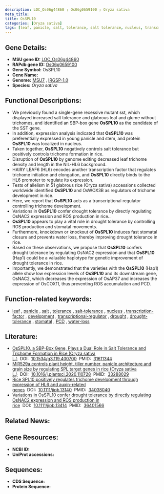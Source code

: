 ```yaml
---
description: LOC_Os06g44860 ; Os06g0659100 ; Oryza sativa
meta_title:
title: OsSPL10
categories: [Oryza sativa]
tags: [leaf, panicle, salt, tolerance, salt tolerance, nucleus, transcription factor, development, transcriptional regulator, drought, drought tolerance, stomatal, PCD, water loss]
---
```


## Gene Details:
- **MSU gene ID:** [LOC_Os06g44860](http://rice.uga.edu/cgi-bin/ORF_infopage.cgi?orf=LOC_Os06g44860)  
- **RAPdb gene ID:** [Os06g0659100](https://rapdb.dna.affrc.go.jp/locus/?name=Os06g0659100)  
- **Gene Symbol:** OsSPL10
- **Gene Name:**
- **Genome:**  [MSU7](http://rice.uga.edu/)&nbsp;,&nbsp;[IRGSP-1.0](https://rapdb.dna.affrc.go.jp/download/irgsp1.html)
- **Species:** *Oryza sativa*

## Functional Descriptions:
   - We previously found a single-gene recessive mutant sst, which displayed increased salt tolerance and glabrous leaf and glume without trichomes, and identified an SBP-box gene **OsSPL10** as the candidate of the SST gene.
   - In addition, expression analysis indicated that **OsSPL10** was preferentially expressed in young panicle and stem, and protein **OsSPL10** was localized in nucleus.
   - Taken together, **OsSPL10** negatively controls salt tolerance  but positively controls trichome formation in rice.
   - Disruption of **OsSPL10** by genome editing decreased leaf trichome density and length in the NIL-HL6 background.
   - HAIRY LEAF6 (HL6) encodes another transcription factor that regulates trichome initiation and elongation, and **OsSPL10** directly binds to the HL6 promoter to regulate its expression.
   - Tests of allelism in 51 glabrous rice (Oryza sativa) accessions collected worldwide identified **OsSPL10** and OsWOX3B as regulators of trichome development in rice.
   - Here, we report that **OsSPL10** acts as a transcriptional regulator controlling trichome development.
   - Variations in **OsSPL10** confer drought tolerance by directly regulating OsNAC2 expression and ROS production in rice..
   - **OsSPL10** appears to play a vital role in drought tolerance by controlling ROS production and stomatal movements.
   - Furthermore, knockdown or knockout of **OsSPL10** induces fast stomatal closure and prevents water loss, thereby improving drought tolerance in rice.
   - Based on these observations, we propose that **OsSPL10** confers drought tolerance by regulating OsNAC2 expression and that **OsSPL10** (Hap1) could be a valuable haplotype for genetic improvement of drought tolerance in rice.
   - Importantly, we demonstrated that the varieties with the **OsSPL10** (Hap1) allele show low expression levels of **OsSPL10** and its downstream gene, OsNAC2, which decreases the expression of OsAP37 and increases the expression of OsCOX11, thus preventing ROS accumulation and PCD.

## Function-related keywords:
   - [leaf](/tags/leaf/)&nbsp;,&nbsp;[panicle](/tags/panicle/)&nbsp;,&nbsp;[salt](/tags/salt/)&nbsp;,&nbsp;[tolerance](/tags/tolerance/)&nbsp;,&nbsp;[salt-tolerance](/tags/salt-tolerance/)&nbsp;,&nbsp;[nucleus](/tags/nucleus/)&nbsp;,&nbsp;[transcription-factor](/tags/transcription-factor/)&nbsp;,&nbsp;[development](/tags/development/)&nbsp;,&nbsp;[transcriptional-regulator](/tags/transcriptional-regulator/)&nbsp;,&nbsp;[drought](/tags/drought/)&nbsp;,&nbsp;[drought-tolerance](/tags/drought-tolerance/)&nbsp;,&nbsp;[stomatal](/tags/stomatal/)&nbsp;,&nbsp;[PCD](/tags/PCD/)&nbsp;,&nbsp;[water-loss](/tags/water-loss/)

## Literature:
   - [OsSPL10, a SBP-Box Gene, Plays a Dual Role in Salt Tolerance and Trichome Formation in Rice (Oryza sativa L.)](https://www.doi.org/10.1534/g3.119.400700)&nbsp;&nbsp;DOI:&nbsp;&nbsp;[10.1534/g3.119.400700](https://www.doi.org/10.1534/g3.119.400700)&nbsp;&nbsp;PMID:&nbsp;&nbsp;[31611344](https://pubmed.ncbi.nlm.nih.gov/31611344/)
   - [MiR529a controls plant height, tiller number, panicle architecture and grain size by regulating SPL target genes in rice (Oryza sativa L.)](https://www.doi.org/10.1016/j.plantsci.2020.110728)&nbsp;&nbsp;DOI:&nbsp;&nbsp;[10.1016/j.plantsci.2020.110728](https://www.doi.org/10.1016/j.plantsci.2020.110728)&nbsp;&nbsp;PMID:&nbsp;&nbsp;[33288029](https://pubmed.ncbi.nlm.nih.gov/33288029/)
   - [Rice SPL10 positively regulates trichome development through expression of HL6 and auxin-related genes](https://www.doi.org/10.1111/jipb.13140)&nbsp;&nbsp;DOI:&nbsp;&nbsp;[10.1111/jipb.13140](https://www.doi.org/10.1111/jipb.13140)&nbsp;&nbsp;PMID:&nbsp;&nbsp;[34038040](https://pubmed.ncbi.nlm.nih.gov/34038040/)
   - [Variations in OsSPL10 confer drought tolerance by directly regulating OsNAC2 expression and ROS production in rice](https://www.doi.org/10.1111/jipb.13414)&nbsp;&nbsp;DOI:&nbsp;&nbsp;[10.1111/jipb.13414](https://www.doi.org/10.1111/jipb.13414)&nbsp;&nbsp;PMID:&nbsp;&nbsp;[36401566](https://pubmed.ncbi.nlm.nih.gov/36401566/)

## Related News:

## Gene Resources:
- **NCBI ID:**  []()
- **UniProt accessions:** [](https://www.uniprot.org/uniprotkb//entry)

## Sequences:
- **CDS Sequence:**
- **Protein Sequence:**

